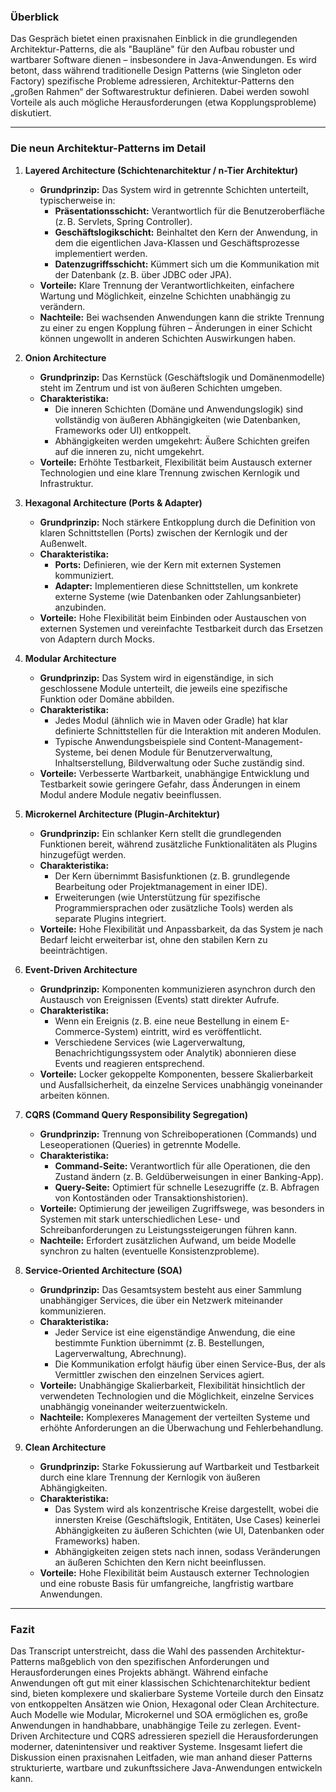 ### Überblick

Das Gespräch bietet einen praxisnahen Einblick in die grundlegenden Architektur-Patterns, die als "Baupläne" für den Aufbau robuster und wartbarer Software dienen – insbesondere in Java-Anwendungen. Es wird betont, dass während traditionelle Design Patterns (wie Singleton oder Factory) spezifische Probleme adressieren, Architektur-Patterns den „großen Rahmen“ der Softwarestruktur definieren. Dabei werden sowohl Vorteile als auch mögliche Herausforderungen (etwa Kopplungsprobleme) diskutiert.

---

### Die neun Architektur-Patterns im Detail

1. **Layered Architecture (Schichtenarchitektur / n-Tier Architektur)**
   - **Grundprinzip:** Das System wird in getrennte Schichten unterteilt, typischerweise in:
     - **Präsentationsschicht:** Verantwortlich für die Benutzeroberfläche (z. B. Servlets, Spring Controller).
     - **Geschäftslogikschicht:** Beinhaltet den Kern der Anwendung, in dem die eigentlichen Java-Klassen und Geschäftsprozesse implementiert werden.
     - **Datenzugriffsschicht:** Kümmert sich um die Kommunikation mit der Datenbank (z. B. über JDBC oder JPA).
   - **Vorteile:** Klare Trennung der Verantwortlichkeiten, einfachere Wartung und Möglichkeit, einzelne Schichten unabhängig zu verändern.
   - **Nachteile:** Bei wachsenden Anwendungen kann die strikte Trennung zu einer zu engen Kopplung führen – Änderungen in einer Schicht können ungewollt in anderen Schichten Auswirkungen haben.

2. **Onion Architecture**
   - **Grundprinzip:** Das Kernstück (Geschäftslogik und Domänenmodelle) steht im Zentrum und ist von äußeren Schichten umgeben. 
   - **Charakteristika:**
     - Die inneren Schichten (Domäne und Anwendungslogik) sind vollständig von äußeren Abhängigkeiten (wie Datenbanken, Frameworks oder UI) entkoppelt.
     - Abhängigkeiten werden umgekehrt: Äußere Schichten greifen auf die inneren zu, nicht umgekehrt.
   - **Vorteile:** Erhöhte Testbarkeit, Flexibilität beim Austausch externer Technologien und eine klare Trennung zwischen Kernlogik und Infrastruktur.

3. **Hexagonal Architecture (Ports & Adapter)**
   - **Grundprinzip:** Noch stärkere Entkopplung durch die Definition von klaren Schnittstellen (Ports) zwischen der Kernlogik und der Außenwelt.
   - **Charakteristika:**
     - **Ports:** Definieren, wie der Kern mit externen Systemen kommuniziert.
     - **Adapter:** Implementieren diese Schnittstellen, um konkrete externe Systeme (wie Datenbanken oder Zahlungsanbieter) anzubinden.
   - **Vorteile:** Hohe Flexibilität beim Einbinden oder Austauschen von externen Systemen und vereinfachte Testbarkeit durch das Ersetzen von Adaptern durch Mocks.

4. **Modular Architecture**
   - **Grundprinzip:** Das System wird in eigenständige, in sich geschlossene Module unterteilt, die jeweils eine spezifische Funktion oder Domäne abbilden.
   - **Charakteristika:**
     - Jedes Modul (ähnlich wie in Maven oder Gradle) hat klar definierte Schnittstellen für die Interaktion mit anderen Modulen.
     - Typische Anwendungsbeispiele sind Content-Management-Systeme, bei denen Module für Benutzerverwaltung, Inhaltserstellung, Bildverwaltung oder Suche zuständig sind.
   - **Vorteile:** Verbesserte Wartbarkeit, unabhängige Entwicklung und Testbarkeit sowie geringere Gefahr, dass Änderungen in einem Modul andere Module negativ beeinflussen.

5. **Microkernel Architecture (Plugin-Architektur)**
   - **Grundprinzip:** Ein schlanker Kern stellt die grundlegenden Funktionen bereit, während zusätzliche Funktionalitäten als Plugins hinzugefügt werden.
   - **Charakteristika:**
     - Der Kern übernimmt Basisfunktionen (z. B. grundlegende Bearbeitung oder Projektmanagement in einer IDE).
     - Erweiterungen (wie Unterstützung für spezifische Programmiersprachen oder zusätzliche Tools) werden als separate Plugins integriert.
   - **Vorteile:** Hohe Flexibilität und Anpassbarkeit, da das System je nach Bedarf leicht erweiterbar ist, ohne den stabilen Kern zu beeinträchtigen.

6. **Event-Driven Architecture**
   - **Grundprinzip:** Komponenten kommunizieren asynchron durch den Austausch von Ereignissen (Events) statt direkter Aufrufe.
   - **Charakteristika:**
     - Wenn ein Ereignis (z. B. eine neue Bestellung in einem E-Commerce-System) eintritt, wird es veröffentlicht.
     - Verschiedene Services (wie Lagerverwaltung, Benachrichtigungssystem oder Analytik) abonnieren diese Events und reagieren entsprechend.
   - **Vorteile:** Locker gekoppelte Komponenten, bessere Skalierbarkeit und Ausfallsicherheit, da einzelne Services unabhängig voneinander arbeiten können.

7. **CQRS (Command Query Responsibility Segregation)**
   - **Grundprinzip:** Trennung von Schreiboperationen (Commands) und Leseoperationen (Queries) in getrennte Modelle.
   - **Charakteristika:**
     - **Command-Seite:** Verantwortlich für alle Operationen, die den Zustand ändern (z. B. Geldüberweisungen in einer Banking-App).
     - **Query-Seite:** Optimiert für schnelle Lesezugriffe (z. B. Abfragen von Kontoständen oder Transaktionshistorien).
   - **Vorteile:** Optimierung der jeweiligen Zugriffswege, was besonders in Systemen mit stark unterschiedlichen Lese- und Schreibanforderungen zu Leistungssteigerungen führen kann.
   - **Nachteile:** Erfordert zusätzlichen Aufwand, um beide Modelle synchron zu halten (eventuelle Konsistenzprobleme).

8. **Service-Oriented Architecture (SOA)**
   - **Grundprinzip:** Das Gesamtsystem besteht aus einer Sammlung unabhängiger Services, die über ein Netzwerk miteinander kommunizieren.
   - **Charakteristika:**
     - Jeder Service ist eine eigenständige Anwendung, die eine bestimmte Funktion übernimmt (z. B. Bestellungen, Lagerverwaltung, Abrechnung).
     - Die Kommunikation erfolgt häufig über einen Service-Bus, der als Vermittler zwischen den einzelnen Services agiert.
   - **Vorteile:** Unabhängige Skalierbarkeit, Flexibilität hinsichtlich der verwendeten Technologien und die Möglichkeit, einzelne Services unabhängig voneinander weiterzuentwickeln.
   - **Nachteile:** Komplexeres Management der verteilten Systeme und erhöhte Anforderungen an die Überwachung und Fehlerbehandlung.

9. **Clean Architecture**
   - **Grundprinzip:** Starke Fokussierung auf Wartbarkeit und Testbarkeit durch eine klare Trennung der Kernlogik von äußeren Abhängigkeiten.
   - **Charakteristika:**
     - Das System wird als konzentrische Kreise dargestellt, wobei die innersten Kreise (Geschäftslogik, Entitäten, Use Cases) keinerlei Abhängigkeiten zu äußeren Schichten (wie UI, Datenbanken oder Frameworks) haben.
     - Abhängigkeiten zeigen stets nach innen, sodass Veränderungen an äußeren Schichten den Kern nicht beeinflussen.
   - **Vorteile:** Hohe Flexibilität beim Austausch externer Technologien und eine robuste Basis für umfangreiche, langfristig wartbare Anwendungen.

---

### Fazit

Das Transcript unterstreicht, dass die Wahl des passenden Architektur-Patterns maßgeblich von den spezifischen Anforderungen und Herausforderungen eines Projekts abhängt. Während einfache Anwendungen oft gut mit einer klassischen Schichtenarchitektur bedient sind, bieten komplexere und skalierbare Systeme Vorteile durch den Einsatz von entkoppelten Ansätzen wie Onion, Hexagonal oder Clean Architecture. Auch Modelle wie Modular, Microkernel und SOA ermöglichen es, große Anwendungen in handhabbare, unabhängige Teile zu zerlegen. Event-Driven Architecture und CQRS adressieren speziell die Herausforderungen moderner, datenintensiver und reaktiver Systeme. Insgesamt liefert die Diskussion einen praxisnahen Leitfaden, wie man anhand dieser Patterns strukturierte, wartbare und zukunftssichere Java-Anwendungen entwickeln kann.